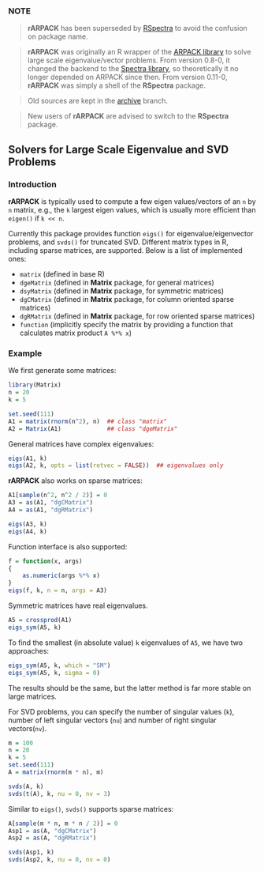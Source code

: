 ### NOTE

> **rARPACK** has been superseded by
[RSpectra](https://github.com/yixuan/RSpectra) to avoid the confusion on
package name.

> **rARPACK** was originally an R wrapper of the
[ARPACK library](http://www.caam.rice.edu/software/ARPACK/)
to solve large scale eigenvalue/vector problems. From version 0.8-0, it changed the backend to the
[Spectra library](http://yixuan.cos.name/spectra/), so theoretically it
no longer depended on ARPACK since then. From version 0.11-0,
**rARPACK** was simply a shell of the **RSpectra** package.

> Old sources are kept in the [archive](https://github.com/yixuan/rARPACK/tree/archive/) branch.

> New users of **rARPACK** are advised to switch to the **RSpectra** package.

## Solvers for Large Scale Eigenvalue and SVD Problems

### Introduction

**rARPACK** is typically used to compute a few eigen
values/vectors of an `n` by `n` matrix, e.g., the `k` largest eigen values, which
is usually more efficient than `eigen()` if `k << n`.

Currently this package provides function `eigs()` for eigenvalue/eigenvector
problems, and `svds()` for truncated SVD. Different matrix types in R,
including sparse matrices, are supported. Below is a list of implemented ones:

- `matrix` (defined in base R)
- `dgeMatrix` (defined in **Matrix** package, for general matrices)
- `dsyMatrix` (defined in **Matrix** package, for symmetric matrices)
- `dgCMatrix` (defined in **Matrix** package, for column oriented sparse matrices)
- `dgRMatrix` (defined in **Matrix** package, for row oriented sparse matrices)
- `function` (implicitly specify the matrix by providing a function that calculates matrix product `A %*% x`)

### Example

We first generate some matrices:

```r
library(Matrix)
n = 20
k = 5

set.seed(111)
A1 = matrix(rnorm(n^2), n)  ## class "matrix"
A2 = Matrix(A1)             ## class "dgeMatrix"
```

General matrices have complex eigenvalues:

```r
eigs(A1, k)
eigs(A2, k, opts = list(retvec = FALSE))  ## eigenvalues only
```

**rARPACK** also works on sparse matrices:

```r
A1[sample(n^2, n^2 / 2)] = 0
A3 = as(A1, "dgCMatrix")
A4 = as(A1, "dgRMatrix")

eigs(A3, k)
eigs(A4, k)
```

Function interface is also supported:

```r
f = function(x, args)
{
    as.numeric(args %*% x)
}
eigs(f, k, n = n, args = A3)
```

Symmetric matrices have real eigenvalues.

```r
A5 = crossprod(A1)
eigs_sym(A5, k)
```

To find the smallest (in absolute value) `k` eigenvalues of `A5`,
we have two approaches:

```r
eigs_sym(A5, k, which = "SM")
eigs_sym(A5, k, sigma = 0)
```

The results should be the same, but the latter method is far more
stable on large matrices.

For SVD problems, you can specify the number of singular values
(`k`), number of left singular vectors (`nu`) and number of right
singular vectors(`nv`).

```r
m = 100
n = 20
k = 5
set.seed(111)
A = matrix(rnorm(m * n), m)

svds(A, k)
svds(t(A), k, nu = 0, nv = 3)
```

Similar to `eigs()`, `svds()` supports sparse matrices:

```r
A[sample(m * n, m * n / 2)] = 0
Asp1 = as(A, "dgCMatrix")
Asp2 = as(A, "dgRMatrix")

svds(Asp1, k)
svds(Asp2, k, nu = 0, nv = 0)
```
